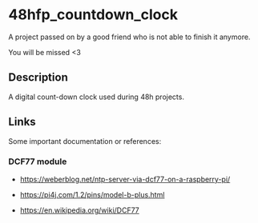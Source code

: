 # 48hfp_countdown_clock

A project passed on by a good friend who is not able to finish it anymore.

You will be missed <3

## Description

A digital count-down clock used during 48h projects.

## Links

Some important documentation or references:

### DCF77 module

* https://weberblog.net/ntp-server-via-dcf77-on-a-raspberry-pi/

* https://pi4j.com/1.2/pins/model-b-plus.html

* https://en.wikipedia.org/wiki/DCF77